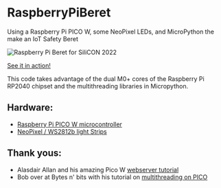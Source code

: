 # RaspberryPiBeret

Using a Raspberry Pi PICO W, some NeoPixel LEDs, and MicroPython the make an IoT Safety Beret

![Raspberry Pi Beret for SiliCON 2022](images/Raspberry_Pi_Beret.gif)

[See it in action!](https://www.instagram.com/reel/ChtbwM4jqJA/?utm_source=ig_web_copy_link)

This code takes advantage of the dual M0+ cores of the Raspberry Pi RP2040 chipset and the multithreading libraries in Micropython.

## Hardware:
* [Raspberry Pi PICO W microcontroller](https://tnkr.in/5mm)
* [NeoPixel / WS2812b light Strips](https://tnkr.in/5mn)

## Thank yous:
* Alasdair Allan and his amazing Pico W [webserver tutorial](https://tnkr.in/5mo)
* Bob over at Bytes n' bits with his tutorial on [multithreading on PICO](https://tnkr.in/5mo)